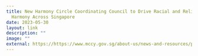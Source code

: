 ```yaml
---
title: New Harmony Circle Coordinating Council to Drive Racial and Religious
  Harmony Across Singapore
date: 2023-05-30
layout: link
description: ""
image: ""
external: https://https://www.mccy.gov.sg/about-us/news-and-resources/press-statements/2023/may/New-Harmony-Circle-Coordinating-Council-to-Drive-Racial-and-Religious-Harmony
---
```

